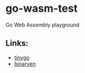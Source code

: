 # go-wasm-test
Go Web Assembly playground


## Links:
* [tinygo](https://tinygo.org/getting-started/install/)
* [binaryen](https://github.com/WebAssembly/binaryen/releases)
